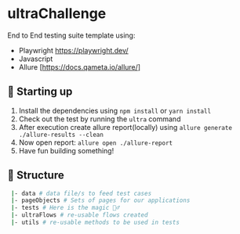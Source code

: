 # ultraChallenge

End to End testing suite template using:

- Playwright https://playwright.dev/
- Javascript 
- Allure [https://docs.qameta.io/allure/]

## 🤖 Starting up

1. Install the dependencies using `npm install` or `yarn install`
2. Check out the test by running the `ultra` command
3. After execution create allure report(locally) using `allure generate ./allure-results --clean`
4. Now open report: `allure open ./allure-report`
5. Have fun building something!

## 📁 Structure

```sh
 |- data # data file/s to feed test cases
 |- pageObjects # Sets of pages for our applications
 |- tests # Here is the magic 🧙‍♂️
 |- ultraFlows # re-usable flows created
 |- utils # re-usable methods to be used in tests
```
